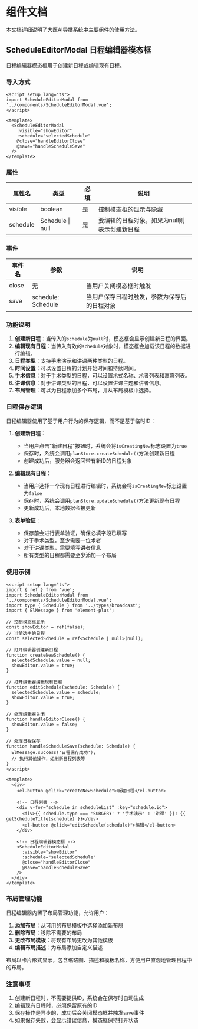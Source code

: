 # 组件文档

本文档详细说明了大医AI导播系统中主要组件的使用方法。

## ScheduleEditorModal 日程编辑器模态框

日程编辑器模态框用于创建新日程或编辑现有日程。

### 导入方式

```vue
<script setup lang="ts">
import ScheduleEditorModal from '../components/ScheduleEditorModal.vue';
</script>

<template>
  <ScheduleEditorModal
    :visible="showEditor"
    :schedule="selectedSchedule"
    @close="handleEditorClose"
    @save="handleScheduleSave"
  />
</template>
```

### 属性

| 属性名 | 类型 | 必填 | 说明 |
|-------|------|------|------|
| visible | boolean | 是 | 控制模态框的显示与隐藏 |
| schedule | Schedule \| null | 是 | 要编辑的日程对象，如果为null则表示创建新日程 |

### 事件

| 事件名 | 参数 | 说明 |
|-------|------|------|
| close | 无 | 当用户关闭模态框时触发 |
| save | schedule: Schedule | 当用户保存日程时触发，参数为保存后的日程对象 |

### 功能说明

1. **创建新日程**：当传入的`schedule`为`null`时，模态框会显示创建新日程的界面。
2. **编辑现有日程**：当传入有效的`schedule`对象时，模态框会加载该日程的数据进行编辑。
3. **日程类型**：支持手术演示和讲课两种类型的日程。
4. **时间设置**：可以设置日程的计划开始时间和持续时间。
5. **手术信息**：对于手术类型的日程，可以设置术式名称、术者列表和嘉宾列表。
6. **讲课信息**：对于讲课类型的日程，可以设置讲课主题和讲者信息。
7. **布局管理**：可以为日程添加多个布局，并从布局模板中选择。

### 日程保存逻辑

日程编辑器使用了基于用户行为的保存逻辑，而不是基于临时ID：

1. **创建新日程**：
   - 当用户点击"新建日程"按钮时，系统会将`isCreatingNew`标志设置为`true`
   - 保存时，系统会调用`planStore.createSchedule()`方法创建新日程
   - 创建成功后，服务器会返回带有新ID的日程对象

2. **编辑现有日程**：
   - 当用户选择一个现有日程进行编辑时，系统会将`isCreatingNew`标志设置为`false`
   - 保存时，系统会调用`planStore.updateSchedule()`方法更新现有日程
   - 更新成功后，本地数据会被更新

3. **表单验证**：
   - 保存前会进行表单验证，确保必填字段已填写
   - 对于手术类型，至少需要一位术者
   - 对于讲课类型，需要填写讲者信息
   - 所有类型的日程都需要至少添加一个布局

### 使用示例

```vue
<script setup lang="ts">
import { ref } from 'vue';
import ScheduleEditorModal from '../components/ScheduleEditorModal.vue';
import type { Schedule } from '../types/broadcast';
import { ElMessage } from 'element-plus';

// 控制模态框显示
const showEditor = ref(false);
// 当前选中的日程
const selectedSchedule = ref<Schedule | null>(null);

// 打开编辑器创建新日程
function createNewSchedule() {
  selectedSchedule.value = null;
  showEditor.value = true;
}

// 打开编辑器编辑现有日程
function editSchedule(schedule: Schedule) {
  selectedSchedule.value = schedule;
  showEditor.value = true;
}

// 处理编辑器关闭
function handleEditorClose() {
  showEditor.value = false;
}

// 处理日程保存
function handleScheduleSave(schedule: Schedule) {
  ElMessage.success('日程保存成功');
  // 执行其他操作，如刷新日程列表等
}
</script>

<template>
  <div>
    <el-button @click="createNewSchedule">新建日程</el-button>
    
    <!-- 日程列表 -->
    <div v-for="schedule in scheduleList" :key="schedule.id">
      <div>{{ schedule.type === 'SURGERY' ? '手术演示' : '讲课' }}: {{ getScheduleTitle(schedule) }}</div>
      <el-button @click="editSchedule(schedule)">编辑</el-button>
    </div>
    
    <!-- 日程编辑器模态框 -->
    <ScheduleEditorModal
      :visible="showEditor"
      :schedule="selectedSchedule"
      @close="handleEditorClose"
      @save="handleScheduleSave"
    />
  </div>
</template>
```

### 布局管理功能

日程编辑器内置了布局管理功能，允许用户：

1. **添加布局**：从可用的布局模板中选择添加新布局
2. **删除布局**：移除不需要的布局
3. **更改布局模板**：将现有布局更改为其他模板
4. **编辑布局描述**：为布局添加自定义描述

布局以卡片形式显示，包含缩略图、描述和模板名称，方便用户直观地管理日程中的布局。

### 注意事项

1. 创建新日程时，不需要提供ID，系统会在保存时自动生成
2. 编辑现有日程时，必须保留原有的ID
3. 保存操作是异步的，成功后会关闭模态框并触发`save`事件
4. 如果保存失败，会显示错误信息，模态框保持打开状态 